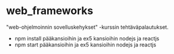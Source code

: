 # web_frameworks
"web-ohjelmoinnin sovelluskehykset" -kurssin tehtäväpalautukset.

- npm install pääkansioihin ja ex5 kansioihin nodejs ja reactjs
- npm start pääkansioihin ja ex5 kansioihin nodejs ja reactjs
